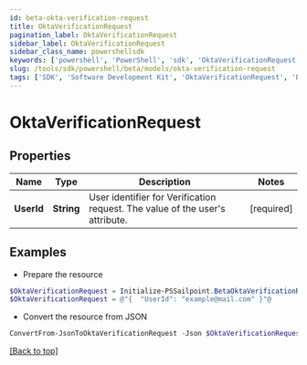 ```yaml
---
id: beta-okta-verification-request
title: OktaVerificationRequest
pagination_label: OktaVerificationRequest
sidebar_label: OktaVerificationRequest
sidebar_class_name: powershellsdk
keywords: ['powershell', 'PowerShell', 'sdk', 'OktaVerificationRequest', 'BetaOktaVerificationRequest'] 
slug: /tools/sdk/powershell/beta/models/okta-verification-request
tags: ['SDK', 'Software Development Kit', 'OktaVerificationRequest', 'BetaOktaVerificationRequest']
---
```



# OktaVerificationRequest

## Properties

Name | Type | Description | Notes
------------ | ------------- | ------------- | -------------
**UserId** | **String** | User identifier for Verification request. The value of the user's attribute. | [required]

## Examples

- Prepare the resource
```powershell
$OktaVerificationRequest = Initialize-PSSailpoint.BetaOktaVerificationRequest  -UserId example@mail.com
$OktaVerificationRequest = @"{  "UserId": "example@mail.com" }"@
```

- Convert the resource from JSON
```powershell
ConvertFrom-JsonToOktaVerificationRequest -Json $OktaVerificationRequest
```


[[Back to top]](#) 

